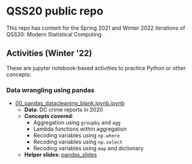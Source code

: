 # QSS20 public repo

This repo has content for the Spring 2021 and Winter 2022 iterations of QSS20: Modern Statistical Computing.

## Activities (Winter '22)

These are jupyter notebook-based activities to practice Python or other concepts:

### Data wrangling using pandas

- [00_pandas_datacleaning_blank.ipynb.ipynb](https://github.com/rebeccajohnson88/qss20_slides_activities/blob/main/activities/w22_activities/00_pandas_datacleaning_blank.ipynb)
  - **Data**: DC crime reports in 2020
  - **Concepts covered**:
    - Aggregation using `groupby` and `agg`
    - Lambda functions within aggregation
    - Recoding variables using `np.where`
    - Recoding variables using `np.select`
    - Recoding variables using `map` and dictionary
  - **Helper slides**: [pandas_slides](https://github.com/rebeccajohnson88/qss20_slides_activities/blob/main/slides/w22_slides/qss20_w22_unit2_pandas.pdf)

